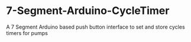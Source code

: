 # 7-Segment-Arduino-CycleTimer
A 7 Segment Arduino based push button interface to set and store cycles timers for pumps
